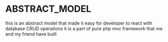 # ABSTRACT_MODEL
this is an abstract model that made it easy for developer to react with database CRUD operations
it is a part of pure php mvc framework that me and my friend have built
